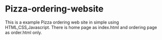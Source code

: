 # Pizza-ordering-website
This is a example Pizza ordering web site in simple using HTML,CSS,Javascript. There is home page as index.html and ordering page as order.html only.

